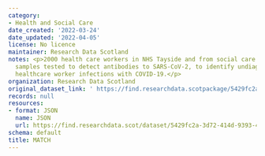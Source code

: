 ```yaml
---
category:
- Health and Social Care
date_created: '2022-03-24'
date_updated: '2022-04-05'
license: No licence
maintainer: Research Data Scotland
notes: <p>2000 health care workers in NHS Tayside and from social care will have blood
  samples tested to detect antibodies to SARS-CoV-2, to identify undiagnosed asymptomatic
  healthcare worker infections with COVID-19.</p>
organization: Research Data Scotland
original_dataset_link: ' https://find.researchdata.scotpackage/5429fc2a-3d72-414d-9393-4079c4c6c0fa'
records: null
resources:
- format: JSON
  name: JSON
  url: https://find.researchdata.scot/dataset/5429fc2a-3d72-414d-9393-4079c4c6c0fa/resource/5429fc2a-3d72-414d-9393-4079c4c6c0fa/download/datadictionary.json
schema: default
title: MATCH
---
```

